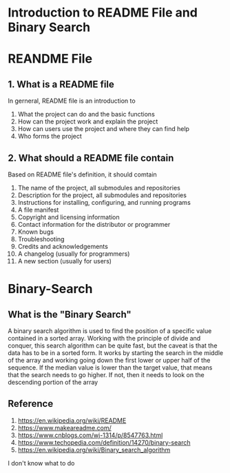 # Introduction to README File and Binary Search

# REANDME File

## 1. What is a README file
In gerneral, README file is an introduction to

1. What the project can do and the basic functions
2. How can the project work and explain the project
3. How can users use the project and where they can find help
4. Who forms the project

## 2. What should a README file contain
Based on README file's definition, it should comtain

1. The name of the project, all submodules and repositories
2. Description for the project, all submodules and repositories
3. Instructions for installing, configuring, and running programs
4. A file manifest
5. Copyright and licensing information
6. Contact information for the distributor or programmer
7. Known bugs
8. Troubleshooting
9. Credits and acknowledgements
10. A changelog (usually for programmers)
11. A new section (usually for users)

# Binary-Search

## What is the "Binary Search"

A binary search algorithm is used to find the position of a specific value contained in a sorted array. 
Working with the principle of divide and conquer, this search algorithm can be quite fast, but the caveat is that the data has to be in a sorted form. 
It works by starting the search in the middle of the array and working going down the first lower or upper half of the sequence. 
If the median value is lower than the target value, that means that the search needs to go higher.
If not, then it needs to look on the descending portion of the array

## Reference
1. https://en.wikipedia.org/wiki/README
2. https://www.makeareadme.com/
3. https://www.cnblogs.com/wj-1314/p/8547763.html
4. https://www.techopedia.com/definition/14270/binary-search
5. https://en.wikipedia.org/wiki/Binary_search_algorithm


I don't know what to do
